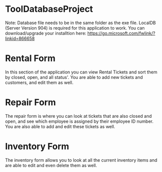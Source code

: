 # ToolDatabaseProject
 Note: Database file needs to be in the same folder as the exe file. LocalDB (Server Version 904) is required for this application to work.
 You can download/upgrade your installtion here: https://go.microsoft.com/fwlink/?linkid=866658
 
 # Rental Form
 In this section of the application you can view Rental Tickets and sort them by closed, open, and all status'. You are able to add new tickets and customers,  and edit them as well.
 
 # Repair Form
 The repair form is where you can look at tickets that are also closed and open, and see which employee is assigned by their employee ID number. You are also able to add and edit these tickets as well.
 
 # Inventory Form
 The inventory form allows you to look at all the current inventory items and are able to edit and even delete them as well.